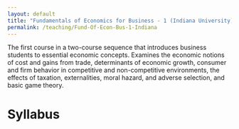 ```yaml
---
layout: default
title: "Fundamentals of Economics for Business - 1 (Indiana University)"
permalink: /teaching/Fund-Of-Econ-Bus-1-Indiana
---
```


The first course in a two-course sequence that introduces business students to essential economic concepts. Examines the economic notions of cost and gains from trade, determinants of economic growth, consumer and firm behavior in competitive and non-competitive environments, the effects of taxation, externalities, moral hazard, and adverse selection, and basic game theory.

Syllabus
======

